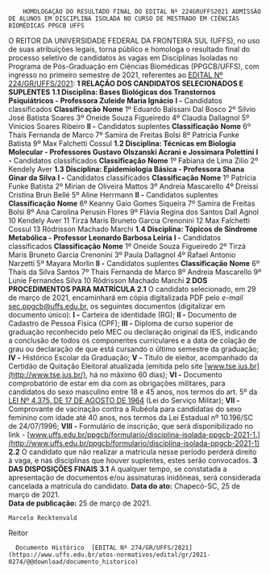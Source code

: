         HOMOLOGAÇÃO DO RESULTADO FINAL DO EDITAL Nº 224GRUFFS2021 ADMISSÃO DE ALUNOS EM DISCIPLINA ISOLADA NO CURSO DE MESTRADO EM CIÊNCIAS BIOMÉDICAS PPGCB UFFS  

 O REITOR DA UNIVERSIDADE FEDERAL DA FRONTEIRA SUL (UFFS), no uso de suas atribuições legais, torna público e homologa o resultado final do processo seletivo de candidatos às vagas em Disciplinas Isoladas no Programa de Pós-Graduação em Ciências Biomédicas (PPGCB/UFFS), com ingresso no primeiro semestre de 2021, referentes ao [EDITAL Nº 224/GR/UFFS/2021](https://www.uffs.edu.br/atos-normativos/edital/gr/2021-0224):     **1 RELAÇÃO DOS CANDIDATOS SELECIONADOS E SUPLENTES**   **1.1 Disciplina: Bases Biológicas dos Transtornos Psiquiátricos - Professora Zuleide Maria Ignácio**   **I -**  Candidatos classificados     **Classificação**     **Nome**      1º    Eduardo Balssani Dal Bosco     2º    Silvio José Batista Soares     3º    Oneide Souza Figueiredo     4º    Claudia Dallagnol     5º    Vinicios Soares Ribeiro     **II -**  Candidatos suplentes     **Classificação**     **Nome**      6º    Thaís Fernanda de Marco     7º    Samira de Freitas Bolsi     8º    Patrícia Funke Batista     9º    Max Falchetti Cossul     **1.2 Disciplina: Técnicas em Biologia Molecular - Professores Gustavo Olszanski Acrani e Jossimara Polettini**   **I -**  Candidatos classificados     **Classificação**     **Nome**      1º    Fabiana de Lima Zilio     2º    Kendely Aver     **1.3 Disciplina: Epidemiologia Básica - Professora Shana Ginar da Silva**   **I -**  Candidatos classificados     **Classificação**     **Nome**      1º    Patrícia Funke Batista     2º    Mirian de Oliveira Mattos     3º    Andreia Mascarello     4º    Dreissi Cristina Brun Bellé     5º    Aline Herrmann     **II -**  Candidatos suplentes     **Classificação**     **Nome**      6º    Keanny Gaio Gomes Siqueira     7º    Samira de Freitas Bolsi     8º    Ana Carolina Perusin Flores     9º    Flávia Regina dos Santos Dall Agnol     10   Kendely Aver     11   Tirzá Maris Bruneto Garcia Crenonini     12   Max Falchetti Cossul     13   Ródrisson Machado Marchi     **1.4 Disciplina: Tópicos de Síndrome Metabólica - Professor Leonardo Barbosa Leiria**   **I -**  Candidatos classificados     **Classificação**     **Nome**      1º    Oneide Souza Figueiredo     2º    Tirzá Maris Bruneto Garcia Crenonini     3º    Paula Dallagnol     4º    Rafael Antonio Narzetti     5º    Mayara Morlin     **II -**  Candidatos suplentes     **Classificação**     **Nome**      6º    Thaís da Silva Santos     7º    Thais Fernanda de Marco     8º    Andreia Mascarello     9º    Lunie Fernandes Silva     10   Ródrisson Machado Marchi        **2 DOS PROCEDIMENTOS PARA MATRÍCULA**   **2.1**  O candidato selecionado, em 29 de março de 2021, encaminhará em cópia digitalizada PDF pelo *e-mail*  sec.ppgcb@uffs.edu.br, os seguintes documentos (digitalizar em documento único):  **I -**  Carteira de identidade (RG);  **II -**  Documento de Cadastro de Pessoa Física (CPF);  **III -**  Diploma de curso superior de graduação reconhecido pelo MEC ou declaração original da IES, indicando a conclusão de todos os componentes curriculares e a data de colação de grau ou declaração de que está cursando o último semestre da graduação;  **IV -**  Histórico Escolar da Graduação;  **V -**  Título de eleitor, acompanhado da Certidão de Quitação Eleitoral atualizada (emitida pelo site [www.tse.jus.br](http://www.tse.jus.br/), há no máximo 60 dias);  **VI -**  Documento comprobatório de estar em dia com as obrigações militares, para candidatos do sexo masculino entre 18 e 45 anos, nos termos do art. 5º da [LEI Nº 4.375, DE 17 DE AGOSTO DE 1964](http://www.planalto.gov.br/ccivil_03/leis/l4375.htm) (Lei do Serviço Militar);  **VII -**  Comprovante de vacinação contra a Rubéola para candidatas do sexo feminino com idade até 40 anos, nos termos da Lei Estadual nº 10.196/SC de 24/07/1996;  **VIII -**  Formulário de inscrição, que será disponibilizado no link - [www.uffs.edu.br/ppgcb/formulario/disciplina-isolada-ppgcb-2021-1.](http://www.uffs.edu.br/ppgcb/formulario/disciplina-isolada-ppgcb-2021-1)  **2.2**  O candidato que não realizar a matrícula nesse período perderá direito à vaga, e nas disciplinas que houver suplentes, estes serão convocados.     **3 DAS DISPOSIÇÕES FINAIS**   **3.1**  A qualquer tempo, se constatada a apresentação de documentos e/ou assinaturas inidôneas, será considerada cancelada a matrícula do candidato.        **Data do ato:** Chapecó-SC, 25 de março de 2021.   
 **Data de publicação:**  25 de março de 2021. 

    Marcelo Recktenvald   
 Reitor 

      Documento Histórico  [EDITAL Nº 274/GR/UFFS/2021](https://www.uffs.edu.br/atos-normativos/edital/gr/2021-0274/@@download/documento_historico)     
      